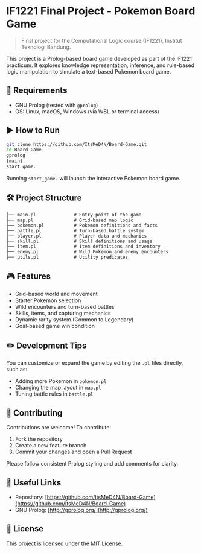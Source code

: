 # IF1221 Final Project - Pokemon Board Game

> Final project for the Computational Logic course (IF1221), Institut Teknologi Bandung.

This project is a Prolog-based board game developed as part of the IF1221 practicum. It explores knowledge representation, inference, and rule-based logic manipulation to simulate a text-based Pokemon board game.

## 🧰 Requirements

- GNU Prolog (tested with `gprolog`)
- OS: Linux, macOS, Windows (via WSL or terminal access)

## ▶️ How to Run

```bash
git clone https://github.com/ItsMeD4N/Board-Game.git
cd Board-Game
gprolog
[main].
start_game.
```

Running `start_game.` will launch the interactive Pokemon board game.

## 🛠️ Project Structure

```
├── main.pl              # Entry point of the game
├── map.pl               # Grid-based map logic
├── pokemon.pl           # Pokemon definitions and facts
├── battle.pl            # Turn-based battle system
├── player.pl            # Player data and mechanics
├── skill.pl             # Skill definitions and usage
├── item.pl              # Item definitions and inventory
├── enemy.pl             # Wild Pokemon and enemy encounters
├── utils.pl             # Utility predicates
```

## 🎮 Features

- Grid-based world and movement
- Starter Pokemon selection
- Wild encounters and turn-based battles
- Skills, items, and capturing mechanics
- Dynamic rarity system (Common to Legendary)
- Goal-based game win condition

## ✏️ Development Tips

You can customize or expand the game by editing the `.pl` files directly, such as:

- Adding more Pokemon in `pokemon.pl`
- Changing the map layout in `map.pl`
- Tuning battle rules in `battle.pl`

## 🙌 Contributing

Contributions are welcome! To contribute:

1. Fork the repository
2. Create a new feature branch
3. Commit your changes and open a Pull Request

Please follow consistent Prolog styling and add comments for clarity.

## 🔗 Useful Links

- Repository: [https://github.com/ItsMeD4N/Board-Game](https://github.com/ItsMeD4N/Board-Game)
- GNU Prolog: [http://gprolog.org/](http://gprolog.org/)

## 🪪 License

This project is licensed under the MIT License.
